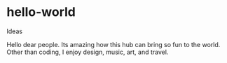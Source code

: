 # hello-world
Ideas

Hello dear people. Its amazing how this hub can bring so fun
to the world. Other than coding, I enjoy design, music, art, and travel.
